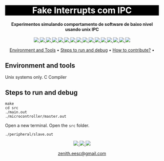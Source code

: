 <h1 align="center" style="color:white; background-color:black">Fake Interrupts com IPC</h1>
<h4 align="center">Experimentos simulando comportamento de software de baixo nivel usando unix IPC </h4>

<p align="center">
	<a href="http://zenith.eesc.usp.br/">
    <img src="https://img.shields.io/badge/Zenith-Embarcados-black?style=for-the-badge"/>
    </a>
    <a href="https://eesc.usp.br/">
    <img src="https://img.shields.io/badge/Linked%20to-EESC--USP-black?style=for-the-badge"/>
    </a>
     <a href="https://github.com/leocelente/simulando-interrupts-linux-signals/blob/main/LICENSE">
    <a href="https://github.com//blob/main/LICENSE">
    <img src="https://img.shields.io/github/license/leocelente/simulando-interrupts-linux-signals?style=for-the-badge"/>
    <img src="https://img.shields.io/github/license/?style=for-the-badge"/>
    </a>
    </a>
    <a href="https://github.com/leocelente/simulando-interrupts-linux-signals/issues">
    <a href="https://github.com//issues">
    <img src="https://img.shields.io/github/issues/leocelente/simulando-interrupts-linux-signals?style=for-the-badge"/>
    <img src="https://img.shields.io/github/issues/?style=for-the-badge"/>
    </a>
    </a>
    <a href="https://github.com/leocelente/simulando-interrupts-linux-signals/commits/main">
    <a href="https://github.com//commits/main">
    <img src="https://img.shields.io/github/commit-activity/m/leocelente/simulando-interrupts-linux-signals?style=for-the-badge">
    <img src="https://img.shields.io/github/commit-activity/m/?style=for-the-badge">
    </a>
    </a>
    <a href="https://github.com/leocelente/simulando-interrupts-linux-signals/graphs/contributors">
    <a href="https://github.com//graphs/contributors">
    <img src="https://img.shields.io/github/contributors/leocelente/simulando-interrupts-linux-signals?style=for-the-badge"/>
    <img src="https://img.shields.io/github/contributors/?style=for-the-badge"/>
    </a>
    </a>
    <a href="https://github.com/leocelente/simulando-interrupts-linux-signals/commits/main">
    <a href="https://github.com//commits/main">
    <img src="https://img.shields.io/github/last-commit/leocelente/simulando-interrupts-linux-signals?style=for-the-badge"/>
    <img src="https://img.shields.io/github/last-commit/?style=for-the-badge"/>
    </a>
    </a>
    <a href="https://github.com/leocelente/simulando-interrupts-linux-signals/issues">
    <a href="https://github.com//issues">
    <img src="https://img.shields.io/github/issues-raw/leocelente/simulando-interrupts-linux-signals?style=for-the-badge" />
    <img src="https://img.shields.io/github/issues-raw/?style=for-the-badge" />
    </a>
    </a>
    <a href="https://github.com/leocelente/simulando-interrupts-linux-signals/pulls">
    <a href="https://github.com//pulls">
    <img src = "https://img.shields.io/github/issues-pr-raw/leocelente/simulando-interrupts-linux-signals?style=for-the-badge">
    <img src = "https://img.shields.io/github/issues-pr-raw/?style=for-the-badge">
    </a>
</p>

<p align="center">
    <a href="#environment-and-tools">Environment and Tools</a> •
    <a href="#steps-to-run-and-debug">Steps to run and debug</a> •
    <a href="#how-to-contribute">How to contribute?</a> •
</p>

## Environment and tools

Unix systems only.
 C Compiler
## Steps to run and debug

```shell
make
cd src
./main.out
./microcontroller/master.out 
```
Open a new terminal. Open the `src` folder.
```shell
./peripheral/slave.out
```

<!-- ## How to contribute

`(optional, depends on the project) list of simple rules to help people work on the project.`

`Examples: How to format a pull request\n How to format an issue`

--- -->

<p align="center">
    <a href="http://zenith.eesc.usp.br">
    <img src="https://img.shields.io/badge/Check%20out-Zenith's Oficial Website-black?style=for-the-badge" />
    </a> 
    <a href="https://www.facebook.com/zenitheesc">
    <img src="https://img.shields.io/badge/Like%20us%20on-facebook-blue?style=for-the-badge"/>
    </a> 
    <a href="https://www.instagram.com/zenith_eesc/">
    <img src="https://img.shields.io/badge/Follow%20us%20on-Instagram-red?style=for-the-badge"/>
    </a>

</p>
<p align = "center">
<a href="zenith.eesc@gmail.com">zenith.eesc@gmail.com</a>
</p>
